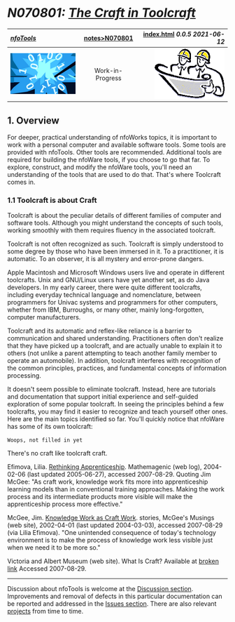 <!-- index.md 0.0.5                 UTF-8                          2022-06-12
     ----1----|----2----|----3----|----4----|----5----|----6----|----7----|--*

                     N070801: THE CRAFT IN TOOLCRAFT
     -->

# ***N070801:** [The Craft in Toolcraft](.)*

| ***[nfoTools](../../)*** | [notes](../)[>N070801](.) | [index.html](index.html) ***0.0.5 2021-06-12*** |
| :--                |       :-:          | --: |
| ![nfotools](../../images/nfoWorks-2014-06-02-1702-LogoSmall.png) | Work-in-Progress | ![Hard Hat Area](../../images/hardhat-logo.gif) |

## 1. Overview

For deeper, practical understanding of nfoWorks topics, it is important to
work with a personal computer and available software tools.  Some tools are
provided with nfoTools.  Other tools are recommended.  Additional tools are
required for building the nfoWare tools, if you choose to go that far.  To
explore, construct, and modify the nfoWare tools, you'll need an understanding
of the tools that are used to do that.  That's where Toolcraft comes in.

### 1.1 Toolcraft is about Craft

Toolcraft is about the peculiar details of different families of computer and
software tools.  Although you might understand the concepts of such tools,
working smoothly with them requires fluency in the associated toolcraft.

Toolcraft is not often recognized as such.  Toolcraft is simply understood to
some degree by those who have been immersed in it.  To a practitioner, it is
automatic.  To an observer, it is all mystery and error-prone dangers.

Apple Macintosh and Microsoft Windows users live and operate in different
toolcrafts.  Unix and GNU/Linux users have yet another set, as do Java
developers.  In my early career, there were quite different toolcrafts,
including everyday technical language and nomenclature, between programmers
for Univac systems and programmers for other computers, whether from IBM,
Burroughs, or many other, mainly long-forgotten, computer manufacturers.

Toolcraft and its automatic and reflex-like reliance is a barrier to
communication and shared understanding.  Practitioners often don't realize
that they have picked up a toolcraft, and are actually unable to explain it
to others (not unlike a parent attempting to teach another family member to
operate an automobile).  In addition, toolcraft interferes with recognition
of the common principles, practices, and fundamental concepts of
information processing.

It doesn't seem possible to eliminate toolcraft.  Instead, here are tutorials
and documentation that support initial experience and self-guided exploration
of some popular toolcraft.  In seeing the principles behind a few toolcrafts,
you may find it easier to recognize and teach yourself other ones.  Here are
the main topics identified so far.  You'll quickly notice that nfoWare has
some of its own toolcraft:

```text
Woops, not filled in yet
```

There's no craft like toolcraft craft.

Efimova, Lilia.
[Rethinking Apprenticeship](http://blog.mathemagenic.com/2004/02/06.html).
Mathemagenic (web log),
2004-02-06 (last updated 2005-06-27), accessed 2007-08-29.  Quoting Jim McGee:
"As craft work, knowledge work fits more into apprenticeship learning models
than in conventional training approaches. Making the work process and its
intermediate products more visible will make the apprenticeship process more
effective."

McGee, Jim.
[Knowledge Work as Craft Work](https://www.mcgeesmusings.net/stories/2002/03/21/KnowledgeWorkAsCraft.html).
stories, McGee's Musings (web site), 2002-04-01 (last updated 2004-03-03),
accessed 2007-08-29 (via Lilia
Efimova).  "One unintended consequence of today's technology environment is
to make the process of knowledge work less visible just when we need it to be
more so."

Victoria and Albert Museum (web site).  What Is Craft?  Available at
[broken link](http://www.vam.ac.uk/collections/contemporary/crafts/what_is_craft/)
Accessed 2007-08-29.

----

Discussion about nfoTools is welcome at the
[Discussion section](https://github.com/orcmid/nfoTools/discussions).
Improvements and removal of defects in this particular documentation can be
reported and addressed in the
[Issues section](https://github.com/orcmid/nfoTools/issues).  There are also
relevant [projects](https://github.com/orcmid/nfoTools/projects) from time to
time.

<!-- ----1----|----2----|----3----|----4----|----5----|----6----|----7----|--*

     0.0.5 2022-06-12T23:54Z Repair top banner
     0.0.4 2021-09-20T23:14Z Add top banner
     0.0.3 2021-09-17T20:10Z Add Discussion invitation
     0.0.2 2021-09-08T00:51Z Touch-up
     0.0.1 2021-09-07T22:08Z Clone and adapt nfoWare/tools/2007/08/T070801.htm
     0.0.0 2006-08-29T23:56 Bootstrap placeholder to morph into the
           necessary material
               *** end of docs/notes/N070801/index.md ***
     -->

